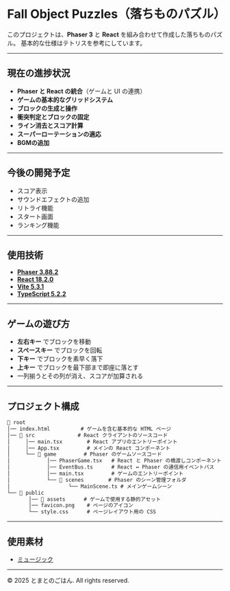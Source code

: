 # **Fall Object Puzzles（落ちものパズル）**

このプロジェクトは、**Phaser 3** と **React** を組み合わせて作成した落ちものパズル。
基本的な仕様はテトリスを参考にしています。

---

## **現在の進捗状況**

- **Phaser と React の統合**（ゲームと UI の連携）
- **ゲームの基本的なグリッドシステム**
- **ブロックの生成と操作**
- **衝突判定とブロックの固定**
- **ライン消去とスコア計算**
- **スーパーローテーションの適応**
- **BGMの追加**

---

## **今後の開発予定**

- スコア表示
- サウンドエフェクトの追加
- リトライ機能
- スタート画面
- ランキング機能

---

## **使用技術**

- **[Phaser 3.88.2](https://github.com/phaserjs/phaser)**
- **[React 18.2.0](https://github.com/facebook/react)**
- **[Vite 5.3.1](https://github.com/vitejs/vite)**
- **[TypeScript 5.2.2](https://github.com/microsoft/TypeScript)**

---

## **ゲームの遊び方**

- **左右キー** でブロックを移動
- **スペースキー** でブロックを回転
- **下キー** でブロックを素早く落下
- **上キー** でブロックを最下部まで即座に落とす
- 一列揃うとその列が消え、スコアが加算される

---

## **プロジェクト構成**

```txt
📁 root
│── index.html          # ゲームを含む基本的な HTML ページ
│── 📁 src              # React クライアントのソースコード
│     │── main.tsx        # React アプリのエントリーポイント
│     │── App.tsx         # メインの React コンポーネント
│     └── 📁 game         # Phaser のゲームソースコード
│            │── PhaserGame.tsx   # React と Phaser の橋渡しコンポーネント
│            │── EventBus.ts      # React ↔ Phaser の通信用イベントバス
│            │── main.tsx         # ゲームのエントリーポイント
│            └── 📁 scenes        # Phaser のシーン管理フォルダ
│                   └── MainScene.ts # メインゲームシーン
└── 📁 public
       │── 📁 assets      # ゲームで使用する静的アセット
       │── favicon.png    # ページのアイコン
       └── style.css      # ページレイアウト用の CSS
```

---

## **使用素材**

- [ミュージック](https://archive.org/details/TetrisThemeMusic)

---

&copy; 2025 とまとのごはん. All rights reserved.
